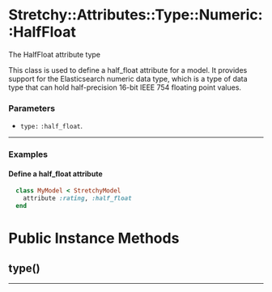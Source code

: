 # Stretchy::Attributes::Type::Numeric::HalfFloat [](#class-Stretchy::Attributes::Type::Numeric::HalfFloat) [](#top)
The HalfFloat attribute type

This class is used to define a half_float attribute for a model. It provides support for the Elasticsearch numeric data type, which is a type of data type that can hold half-precision 16-bit IEEE 754 floating point values.

### Parameters

- `type:` `:half_float`.

---

### Examples

#### Define a half_float attribute

```ruby
  class MyModel < StretchyModel
    attribute :rating, :half_float
  end
```
    

# Public Instance Methods

      
## type() [](#method-i-type)
         
  
        
---

